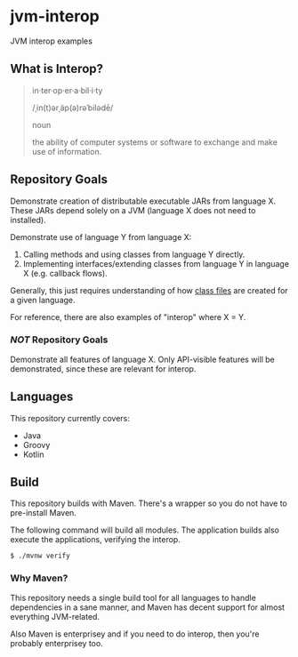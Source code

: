 # jvm-interop

JVM interop examples

## What is Interop?

>in·ter·op·er·a·bil·i·ty
>
>/ˌin(t)ərˌäp(ə)rəˈbilədē/
>
>noun
>
>the ability of computer systems or software to exchange and make use of
>information.

## Repository Goals

Demonstrate creation of distributable executable JARs from language X. These
JARs depend solely on a JVM (language X does not need to installed).

Demonstrate use of language Y from language X:
  1. Calling methods and using classes from language Y directly.
  2. Implementing interfaces/extending classes from language Y in language X
    (e.g. callback flows).

Generally, this just requires understanding of how
[class files](https://docs.oracle.com/javase/specs/jvms/se11/html/jvms-4.html)
are created for a given language.

For reference, there are also examples of "interop" where X = Y.

### _NOT_ Repository Goals

Demonstrate all features of language X. Only API-visible features will be
demonstrated, since these are relevant for interop.

## Languages

This repository currently covers:
* Java
* Groovy
* Kotlin

## Build

This repository builds with Maven. There's a wrapper so you do not have to
pre-install Maven.

The following command will build all modules. The application builds also
execute the applications, verifying the interop.

```
$ ./mvnw verify
```

### Why Maven?

This repository needs a single build tool for all languages to handle
dependencies in a sane manner, and Maven has decent support for almost
everything JVM-related.

Also Maven is enterprisey and if you need to do interop, then you're probably
enterprisey too.

